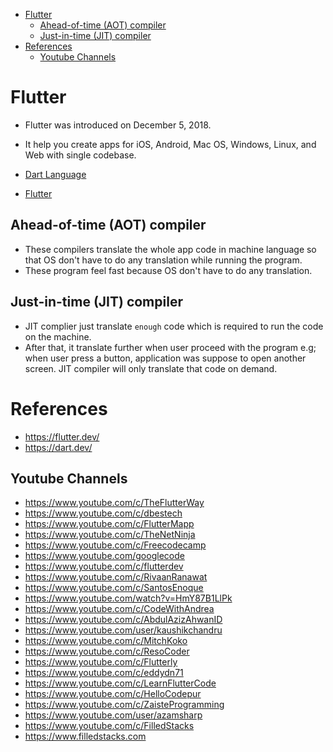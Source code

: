- [Flutter](#flutter)
  - [Ahead-of-time (AOT) compiler](#ahead-of-time-aot-compiler)
  - [Just-in-time (JIT) compiler](#just-in-time-jit-compiler)
- [References](#references)
  - [Youtube Channels](#youtube-channels)

# Flutter

- Flutter was introduced on December 5, 2018.
- It help you create apps for iOS, Android, Mac OS, Windows, Linux, and Web with single codebase.
  

- [Dart Language](dart.md)
- [Flutter](flutter.md)


## Ahead-of-time (AOT) compiler

- These compilers translate the whole app code in machine language so that OS don't have to do any translation while running the program.
- These program feel fast because OS don't have to do any translation.


## Just-in-time (JIT) compiler

- JIT complier just translate `enough` code which is required to run the code on the machine.
- After that, it translate further when user proceed with the program e.g; when user press a button, application was suppose to open another screen. JIT compiler will only translate that code on demand.



# References

- https://flutter.dev/
- https://dart.dev/

## Youtube Channels

- https://www.youtube.com/c/TheFlutterWay
- https://www.youtube.com/c/dbestech
- https://www.youtube.com/c/FlutterMapp
- https://www.youtube.com/c/TheNetNinja
- https://www.youtube.com/c/Freecodecamp
- https://www.youtube.com/googlecode
- https://www.youtube.com/c/flutterdev
- https://www.youtube.com/c/RivaanRanawat
- https://www.youtube.com/c/SantosEnoque
- https://www.youtube.com/watch?v=HmY87B1LlPk
- https://www.youtube.com/c/CodeWithAndrea
- https://www.youtube.com/c/AbdulAzizAhwanID
- https://www.youtube.com/user/kaushikchandru
- https://www.youtube.com/c/MitchKoko
- https://www.youtube.com/c/ResoCoder
- https://www.youtube.com/c/Flutterly
- https://www.youtube.com/c/eddydn71
- https://www.youtube.com/c/LearnFlutterCode
- https://www.youtube.com/c/HelloCodepur
- https://www.youtube.com/c/ZaisteProgramming
- https://www.youtube.com/user/azamsharp
- https://www.youtube.com/c/FilledStacks
- https://www.filledstacks.com

